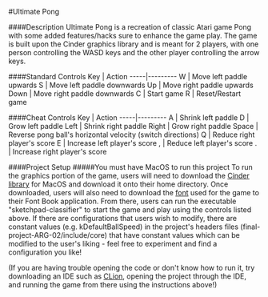 #Ultimate Pong

####Description
Ultimate Pong is a recreation of classic Atari game Pong with some added features/hacks sure to enhance the game play. 
The game is built upon the Cinder graphics library 
and is meant for 2 players, with one person controlling the WASD keys and the other player controlling the arrow keys.

####Standard Controls
Key | Action
-----|---------
W | Move left paddle upwards
S | Move left paddle downwards
Up | Move right paddle upwards
Down | Move right paddle downwards
C | Start game
R | Reset/Restart game

####Cheat Controls 
Key | Action
-----|---------
A | Shrink left paddle
D | Grow left paddle
Left | Shrink right paddle
Right | Grow right paddle
Space | Reverse pong ball's horizontal velocity (switch directions)
Q | Reduce right player's score
E | Increase left player's score
, | Reduce left player's score
. | Increase right player's score

####Project Setup
#####You must have MacOS to run this project
To run the graphics portion of the game, users will need to download the [Cinder library](https://libcinder.org/download) for MacOS
and download it onto their home directory. Once downloaded, users will also need to download the [font](http://www.mattlag.com/bitfonts/)
 used for the game to their Font Book application. From there, users can run the executable "sketchpad-classifier" to start the game and 
 play using the controls listed above. If there are configurations that users wish to modify, there are constant values (e.g. kDefaultBallSpeed) 
 in the project's headers files (final-project-ARG-02/include/core) that have constant values which can be modified to the user's liking - feel free to 
 experiment and find a configuration you like!

(If you are having trouble opening the code or don't know how to run it, try downloading an IDE
such as [CLion](https://www.jetbrains.com/clion/download/#section=mac), opening the project through 
the IDE, and running the game from there using the instructions above!)


